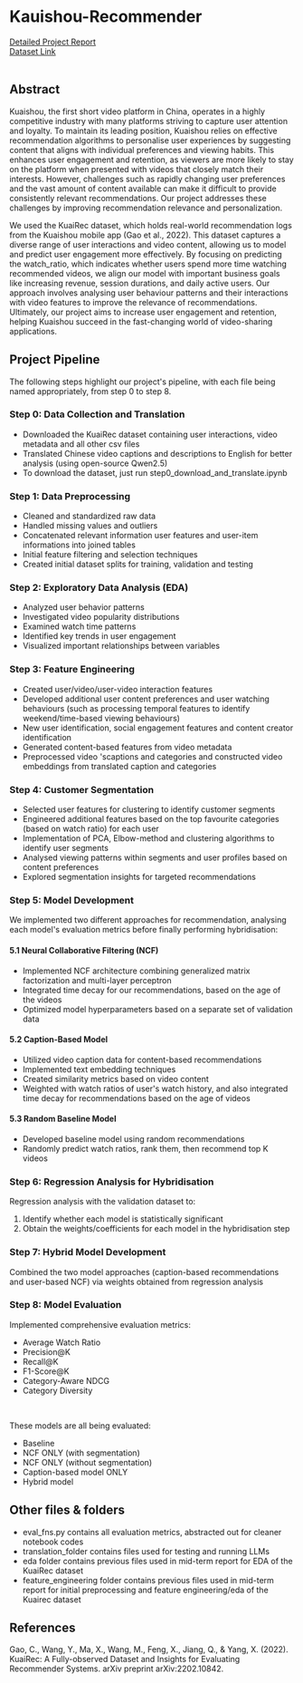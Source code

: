 # Kauishou-Recommender
[Detailed Project Report](https://docs.google.com/document/d/1OpWq5wbBZ8pNEb03pQTqCD5jQbvm4Bb3A9tuFwu4y5o/edit?tab=t.0#heading=h.xrhzr61o6zn) <br>
[Dataset Link](https://kuairec.com/) <br><br>

## Abstract
Kuaishou, the first short video platform in China, operates in a highly competitive industry with many platforms striving to capture user attention and loyalty. To maintain its leading position, Kuaishou relies on effective recommendation algorithms to personalise user experiences by suggesting content that aligns with individual preferences and viewing habits. This enhances user engagement and retention, as viewers are more likely to stay on the platform when presented with videos that closely match their interests. However, challenges such as rapidly changing user preferences and the vast amount of content available can make it difficult to provide consistently relevant recommendations. Our project addresses these challenges by improving recommendation relevance and personalization.

We used the KuaiRec dataset, which holds real-world recommendation logs from the Kuaishou mobile app (Gao et al., 2022). This dataset captures a diverse range of user interactions and video content, allowing us to model and predict user engagement more effectively. By focusing on predicting the watch_ratio, which indicates whether users spend more time watching recommended videos, we align our model with important business goals like increasing revenue, session durations, and daily active users. Our approach involves analysing user behaviour patterns and their interactions with video features to improve the relevance of recommendations. Ultimately, our project aims to increase user engagement and retention, helping Kuaishou succeed in the fast-changing world of video-sharing applications.


## Project Pipeline
The following steps highlight our project's pipeline, with each file being named appropriately, from step 0 to step 8.

### Step 0: Data Collection and Translation
- Downloaded the KuaiRec dataset containing user interactions, video metadata and all other csv files
- Translated Chinese video captions and descriptions to English for better analysis (using open-source Qwen2.5)
- To download the dataset, just run step0_download_and_translate.ipynb

### Step 1: Data Preprocessing
- Cleaned and standardized raw data
- Handled missing values and outliers
- Concatenated relevant information user features and user-item informations into joined tables 
- Initial feature filtering and selection techniques
- Created initial dataset splits for training, validation and testing

### Step 2: Exploratory Data Analysis (EDA)
- Analyzed user behavior patterns
- Investigated video popularity distributions
- Examined watch time patterns
- Identified key trends in user engagement
- Visualized important relationships between variables

### Step 3: Feature Engineering
- Created user/video/user-video interaction features
- Developed additional user content preferences and user watching behaviours (such as processing temporal features to identify weekend/time-based viewing behaviours)
- New user identification, social engagement features and content creator identification
- Generated content-based features from video metadata
- Preprocessed video 'scaptions and categories and constructed video embeddings from translated caption and categories

### Step 4: Customer Segmentation
- Selected user features for clustering to identify customer segments
- Engineered additional features based on the top favourite categories (based on watch ratio) for each user
- Implementation of PCA, Elbow-method and clustering algorithms to identify user segments 
- Analysed viewing patterns within segments and user profiles based on content preferences
- Explored segmentation insights for targeted recommendations


### Step 5: Model Development
We implemented two different approaches for recommendation, analysing each model's evaluation metrics before finally performing hybridisation:

#### 5.1 Neural Collaborative Filtering (NCF)
- Implemented NCF architecture combining generalized matrix factorization and multi-layer perceptron
- Integrated time decay for our recommendations, based on the age of the videos
- Optimized model hyperparameters based on a separate set of validation data

#### 5.2 Caption-Based Model
- Utilized video caption data for content-based recommendations
- Implemented text embedding techniques
- Created similarity metrics based on video content
- Weighted with watch ratios of user's watch history, and also integrated time decay for recommendations based on the age of videos

#### 5.3 Random Baseline Model
- Developed baseline model using random recommendations
- Randomly predict watch ratios, rank them, then recommend top K videos

### Step 6: Regression Analysis for Hybridisation
Regression analysis with the validation dataset to:
1) Identify whether each model is statistically significant
2) Obtain the weights/coefficients for each model in the hybridisation step

### Step 7: Hybrid Model Development
Combined the two model approaches (caption-based recommendations and user-based NCF) via weights obtained from regression analysis

### Step 8: Model Evaluation
Implemented comprehensive evaluation metrics: 
- Average Watch Ratio
- Precision@K
- Recall@K
- F1-Score@K
- Category-Aware NDCG
- Category Diversity

<br>

These models are all being evaluated: 
- Baseline
- NCF ONLY (with segmentation)
- NCF ONLY (without segmentation)
- Caption-based model ONLY
- Hybrid model

## Other files & folders
- eval_fns.py contains all evaluation metrics, abstracted out for cleaner notebook codes
- translation_folder contains files used for testing and running LLMs
- eda folder contains previous files used in mid-term report for EDA of the KuaiRec dataset
- feature_engineering folder contains previous files used in mid-term report for initial preprocessing and feature engineering/eda of the Kuairec dataset

## References
Gao, C., Wang, Y., Ma, X., Wang, M., Feng, X., Jiang, Q., & Yang, X. (2022). KuaiRec: A Fully-observed Dataset and Insights for Evaluating Recommender Systems. arXiv preprint arXiv:2202.10842.
